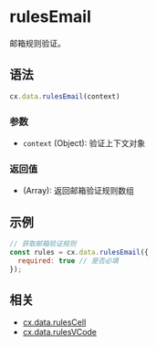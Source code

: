 # rulesEmail

邮箱规则验证。

## 语法

```js
cx.data.rulesEmail(context)
```

### 参数

- `context` (Object): 验证上下文对象

### 返回值

- (Array<Rule>): 返回邮箱验证规则数组

## 示例

```js
// 获取邮箱验证规则
const rules = cx.data.rulesEmail({
  required: true // 是否必填
});
```

## 相关

- [cx.data.rulesCell](../rulesCell/README.md)
- [cx.data.rulesVCode](../rulesVCode/README.md) 